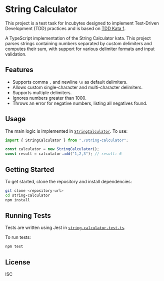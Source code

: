 # String Calculator

This project is a test task for Incubytes designed to implement Test-Driven Development (TDD) practices and is based on [TDD Kata 1](https://osherove.com/tdd-kata-1/).

A TypeScript implementation of the String Calculator kata. This project parses strings containing numbers separated by custom delimiters and computes their sum, with support for various delimiter formats and input validation.

## Features

- Supports comma `,` and newline `\n` as default delimiters.
- Allows custom single-character and multi-character delimiters.
- Supports multiple delimiters.
- Ignores numbers greater than 1000.
- Throws an error for negative numbers, listing all negatives found.

## Usage

The main logic is implemented in [`StringCalculator`](src/string-calculator.ts). To use:

```ts
import { StringCalculator } from "./string-calculator";

const calculator = new StringCalculator();
const result = calculator.add("1,2,3"); // result: 6
```

## Getting Started

To get started, clone the repository and install dependencies:

```sh
git clone <repository-url>
cd string-calculator
npm install
```

## Running Tests

Tests are written using Jest in [`string-calculator.test.ts`](src/string-calculator.test.ts).

To run tests:

```sh
npm test
```

## License

ISC